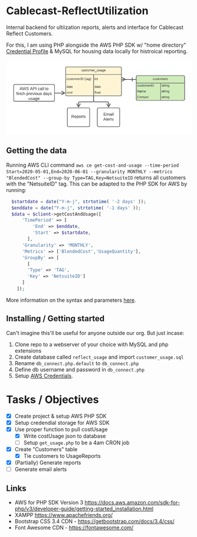 # Cablecast-ReflectUtilization
Internal backend for ultiization reports, alerts and interface for Cablecast Reflect Customers.

For this, I am using PHP alongside the AWS PHP SDK w/ "home directory" [Credential Profile](https://docs.aws.amazon.com/sdk-for-php/v3/developer-guide/guide_credentials_profiles.html) & MySQL for housing data locally for histroical reporting.

![DataModel](resources/DataModel.png)

## Getting the data
Running AWS CLI command ```aws ce get-cost-and-usage --time-period Start=2020-05-01,End=2020-06-01 --granularity MONTHLY --metrics "BlendedCost" --group-by Type=TAG,Key=NetsuiteID``` returns all customers with the "NetsuiteID" tag. This can be adapted to the PHP SDK for AWS by running:
```php
  $startdate = date("Y-m-j", strtotime( '-2 days' ));
  $enddate = date("Y-m-j", strtotime( '-1 days' ));
  $data = $client->getCostAndUsage([
      'TimePeriod' => [
          'End' => $enddate,
          'Start' => $startdate,
        ],
      'Granularity' => 'MONTHLY',
      'Metrics' => ['BlendedCost','UsageQuantity'],
      'GroupBy' => [
        [
        'Type' => 'TAG',
        'Key' => 'NetsuiteID']
      ]
    ]);
  ```
  More information on the syntax and parameters [here](https://docs.aws.amazon.com/aws-sdk-php/v3/api/api-ce-2017-10-25.html#getcostandusage).
  
## Installing / Getting started
Can't imagine this'll be useful for anyone outside our org. But just incase:
1. Clone repo to a webserver of your choice with MySQL and php extensions
2. Create database called `reflect_usage` and import `customer_usage.sql`
3. Rename `db_connect.php.default` to `db_connect.php`
4. Define db username and password in `db_connect.php`
5. Setup [AWS Credentials](https://docs.aws.amazon.com/sdk-for-php/v3/developer-guide/guide_credentials_profiles.html).

# Tasks / Objectives
- [x] Create project & setup AWS PHP SDK
- [x] Setup credendial storage for AWS SDK
- [x] Use proper function to pull costUsage
   - [x] Write costUsage json to database
   - [ ] Setup `get_usage.php` to be a 4am CRON job
- [x] Create "Customers" table
   - [x] Tie customers to UsageReports
- [x] (Partially) Generate reports
- [ ] Generate email alerts

## Links
* AWS for PHP SDK Version 3 https://docs.aws.amazon.com/sdk-for-php/v3/developer-guide/getting-started_installation.html
* XAMPP https://www.apachefriends.org/
* Bootstrap CSS 3.4 CDN - https://getbootstrap.com/docs/3.4/css/
* Font Awesome CDN - https://fontawesome.com/ 
